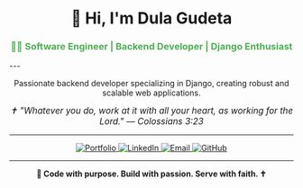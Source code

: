 <h1 align="center">👋 Hi, I'm Dula Gudeta</h1>
<h3 align="center" style="color: #4CAF50;">🧑‍💻 Software Engineer | Backend Developer | Django Enthusiast</h3>
---

<p align="center">
  Passionate backend developer specializing in Django, creating robust and scalable web applications.
</p>

<p align="center">
  <em style="font-size: 1.1em;">✝️ "Whatever you do, work at it with all your heart, as working for the Lord." — Colossians 3:23</em>
</p>


---
<p align="center">
  <a href="https://dulagudeta.netlify.app" target="_blank">
    <img src="https://img.shields.io/badge/Portfolio-%23000000.svg?style=for-the-badge&logo=About.me&logoColor=white" alt="Portfolio"/>
  </a> 
  <a href="https://www.linkedin.com/in/dula-gudeta-6057232b6" target="_blank">
    <img src="https://img.shields.io/badge/LinkedIn-0077B5?style=for-the-badge&logo=linkedin&logoColor=white" alt="LinkedIn"/>
  </a>
  <a href="mailto:dulagudeta22@gmail.com" target="_blank">
    <img src="https://img.shields.io/badge/Email-D14836?style=for-the-badge&logo=gmail&logoColor=white" alt="Email"/>
  </a>
  <a href="https://github.com/dulagudeta" target="_blank">
    <img src="https://img.shields.io/badge/GitHub-181717?style=for-the-badge&logo=github&logoColor=white" alt="GitHub"/>
  </a>
</p>

---
<p align="center">
  <strong>🙌 Code with purpose. Build with passion. Serve with faith. ✝️</strong>
</p>
